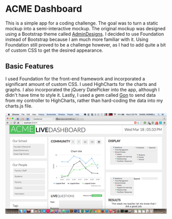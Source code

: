 ACME Dashboard
====
This is a simple app for a coding challenge. The goal was to turn a static mockup into a semi-interactive mockup. The original mockup was designed using a Bootstrap theme called [AdminDesigns](admindesigns.com/framework/documentation/index.html). I decided to use Foundation instead of Bootstrap because I am much more familiar with it. Using Foundation still proved to be a challenge however, as I had to add quite a bit of custom CSS to get the desired appearance.

## Basic Features
I used Foundation for the front-end framework and incorporated a significant amount of custom CSS. I used HighCharts for the charts and graphs. I also incorporated the jQuery DatePicker into the app, although I didn't have time to style it. Lastly, I used a gem called [Gon](https://github.com/gazay/gon) to send data from my controller to HighCharts, rather than hard-coding the data into my charts.js file.

![ACME-Dashboard](https://github.com/danielbonnell/ACME-dashboard/blob/master/screenshot.png)

